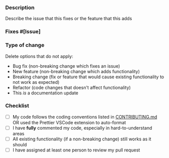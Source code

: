 ### Description

Describe the issue that this fixes or the feature that this adds

### Fixes #[Issue]

### Type of change

Delete options that do not apply:

- Bug fix (non-breaking change which fixes an issue)
- New feature (non-breaking change which adds functionality)
- Breaking change (fix or feature that would cause existing functionality to not work as expected)
- Refactor (code changes that doesn't affect functionality)
- This *is* a documentation update

### Checklist

- [ ] My code follows the coding conventions listed in [CONTRIBUTING.md](https://github.com/MichaelZhao21/tams-club-cal/blob/master/CONTRIBUTING.md) OR used the Prettier VSCode extension to auto-format
- [ ] I have **fully** commented my code, especially in hard-to-understand areas
- [ ] All existing functionality (if a non-breaking change) still works as it should
- [ ] I have assigned at least one person to review my pull request

